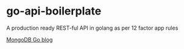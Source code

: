 # go-api-boilerplate
A production ready REST-ful API in golang as per 12 factor app rules

[MongoDB Go blog](https://www.mongodb.com/blog/post/mongodb-go-driver-tutorial)